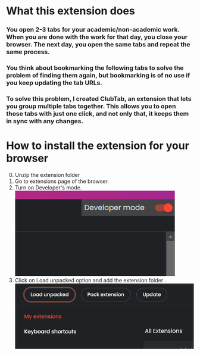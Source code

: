 # What this extension does
### You open 2-3 tabs for your academic/non-academic work. When you are done with the work for that day, you close your browser. The next day, you open the same tabs and repeat the same process.
### You think about bookmarking the following tabs to solve the problem of finding them again, but bookmarking is of no use if you keep updating the tab URLs.
### To solve this problem, I created ClubTab, an extension that lets you group multiple tabs together. This allows you to open those tabs with just one click, and not only that, it keeps them in sync with any changes.

# How to install the extension for your browser
0. Unzip the extension folder
1. Go to extensions page of the browser.
2. Turn on Developer's mode.
![Turn ON Developer's mode ](<Screenshot 2024-05-12 030351.png>)
3. Click on Load unpacked option and add the extension folder .
![Load unpacked option](<Screenshot 2024-05-12 030435.png>)